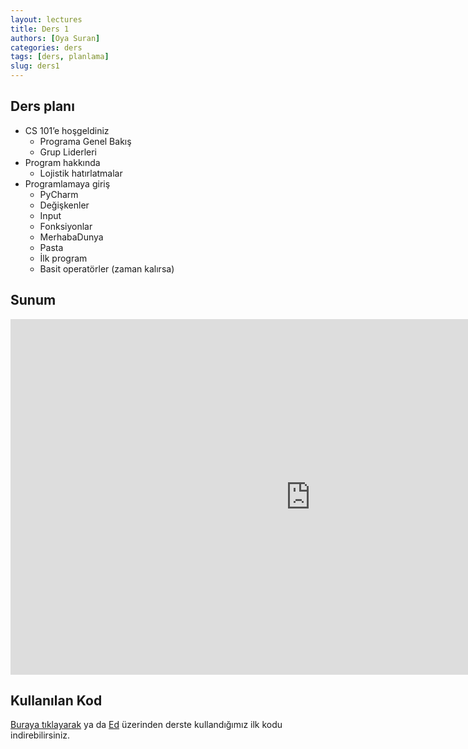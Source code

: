 ```yaml
---
layout: lectures
title: Ders 1
authors: [Oya Suran]
categories: ders
tags: [ders, planlama]
slug: ders1
---
```


## Ders planı
- CS 101’e hoşgeldiniz
    - Programa Genel Bakış
    - Grup Liderleri
- Program hakkında
    - Lojistik hatırlatmalar
- Programlamaya giriş
    - PyCharm
    - Değişkenler
    - Input
    - Fonksiyonlar
    - MerhabaDunya
    - Pasta
    - İlk program
    - Basit operatörler (zaman kalırsa)




## Sunum
<iframe src="https://drive.google.com/file/d/1D5zBoLR31i5O7KVm2VUPhMLHxqxgKANm/preview" frameborder="0" width="960" height="569" allowfullscreen="true" mozallowfullscreen="true" webkitallowfullscreen="true"></iframe>


## Kullanılan Kod
[Buraya tıklayarak](https://drive.google.com/drive/folders/1HPyG9w2dBv-FlYh3w7NhX4V8PSqlDnfn?usp=sharing) ya da [Ed](https://edstem.org/us/courses/4754/lessons/10614) üzerinden 
derste kullandığımız ilk kodu indirebilirsiniz.
